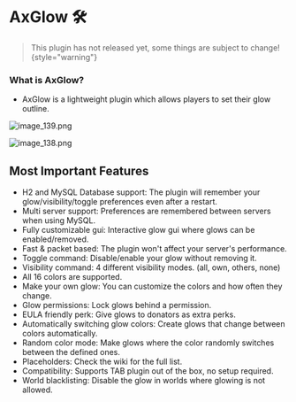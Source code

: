 # AxGlow 🛠️

> This plugin has not released yet, some things are subject to change!
{style="warning"}

### What is AxGlow?
- AxGlow is a lightweight plugin which allows players to set their glow outline.

![image_139.png](image_139.png)

![image_138.png](image_138.png)

## Most Important Features
- H2 and MySQL Database support: The plugin will remember your glow/visibility/toggle preferences even after a restart.
- Multi server support: Preferences are remembered between servers when using MySQL.
- Fully customizable gui: Interactive glow gui where glows can be enabled/removed.
- Fast & packet based: The plugin won't affect your server's performance.
- Toggle command: Disable/enable your glow without removing it.
- Visibility command: 4 different visibility modes. (all, own, others, none)
- All 16 colors are supported.
- Make your own glow: You can customize the colors and how often they change.
- Glow permissions: Lock glows behind a permission.
- EULA friendly perk: Give glows to donators as extra perks.
- Automatically switching glow colors: Create glows that change between colors automatically.
- Random color mode: Make glows where the color randomly switches between the defined ones.
- Placeholders: Check the wiki for the full list.
- Compatibility: Supports TAB plugin out of the box, no setup required.
- World blacklisting: Disable the glow in worlds where glowing is not allowed.